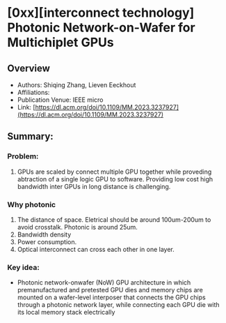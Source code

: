 # [0xx][interconnect technology] Photonic Network-on-Wafer for Multichiplet GPUs
## Overview
* Authors: Shiqing Zhang, Lieven Eeckhout
* Affiliations: 
* Publication Venue: IEEE micro
* Link: [https://dl.acm.org/doi/10.1109/MM.2023.3237927](https://dl.acm.org/doi/10.1109/MM.2023.3237927)
## Summary: 
### Problem:
1. GPUs are scaled by connect multiple GPU together while proveding abtraction of a single logic GPU to software. Providing low cost high bandwidth inter GPUs in long distance is challenging.
### Why photonic
1. The distance of space. Eletrical should be around 100um-200um to avoid crosstalk. Photonic is around 25um.
2. Bandwidth density
3. Power consumption.
4. Optical interconnect can cross each other in one layer.
### Key idea: 
- Photonic network-onwafer (NoW) GPU architecture in which premanufactured and pretested GPU dies and memory chips are mounted on a wafer-level interposer that connects the GPU chips through a photonic network layer, while connecting each GPU die with its local memory stack electrically

